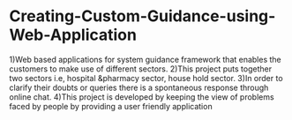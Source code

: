 # Creating-Custom-Guidance-using-Web-Application
1)Web based applications for system guidance framework that enables the customers to make 
use of different sectors.
2)This project puts together two sectors i.e, hospital &pharmacy sector, house hold sector.
3)In order to clarify their doubts or queries there is a spontaneous response through online chat.
4)This project is developed by keeping the view of problems faced by people by providing a user 
friendly application
